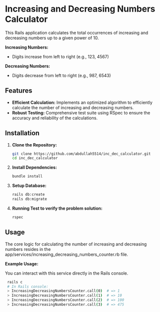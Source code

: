 # Increasing and Decreasing Numbers Calculator

This Rails application calculates the total occurrences of increasing and decreasing numbers up to a given power of 10.

**Increasing Numbers:**
* Digits increase from left to right (e.g., 123, 4567)

**Decreasing Numbers:**
* Digits decrease from left to right (e.g., 987, 6543)

## Features

* **Efficient Calculation:** Implements an optimized algorithm to efficiently calculate the number of increasing and decreasing numbers.
* **Robust Testing:** Comprehensive test suite using RSpec to ensure the accuracy and reliability of the calculations.

## Installation

1. **Clone the Repository:**

   ```bash
   git clone https://github.com/abdullah5514/inc_dec_calculator.git
   cd inc_dec_calculator
   ```

2. **Install Dependencies:**

   ```bash
   bundle install
   ```

3. **Setup Database:**

   ```bash
   rails db:create
   rails db:migrate
   ```

4. **Running Test to verify the problem solution:**

   ```bash
   rspec
   ```

## Usage

The core logic for calculating the number of increasing and decreasing numbers resides in the app/services/increasing_decreasing_numbers_counter.rb file.

**Example Usage:**

You can interact with this service directly in the Rails console.

   ```bash
    rails c
    # In Rails console:
    > IncreasingDecreasingNumbersCounter.call(0)  # => 1
    > IncreasingDecreasingNumbersCounter.call(1)  # => 10
    > IncreasingDecreasingNumbersCounter.call(2)  # => 100
    > IncreasingDecreasingNumbersCounter.call(3)  # => 475
   ```